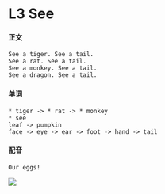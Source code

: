 # L3 See

#### 正文

    See a tiger. See a tail.
    See a rat. See a tail.
    See a monkey. See a tail.
    See a dragon. See a tail.

#### 单词

    * tiger -> * rat -> * monkey
    * see
    leaf -> pumpkin
    face -> eye -> ear -> foot -> hand -> tail

#### 配音

    Our eggs!


![](D:\github\javascript\寒假英语\l3.jpg)    